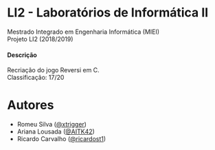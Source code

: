 # LI2 - Laboratórios de Informática II
Mestrado Integrado em Engenharia Informática (MIEI) </br>
Projeto LI2 (2018/2019) </br>

#### Descrição
Recriação do jogo Reversi em C. </br>
Classificação: 17/20

# Autores
* Romeu Silva ([@xtrigger](https://github.com/xtrigger))
* Ariana Lousada ([@AITK42](https://github.com/AITK42))
* Ricardo Carvalho ([@ricardost1](https://github.com/ricardost1))
